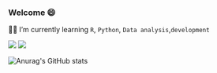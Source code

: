 ### Welcome :smile:

:man_student: I’m currently learning `R`, `Python`, `Data analysis`,`development`



<a href="https://mail.google.com/mail/?view=cm&amp;fs=1&amp;to=asdf134652@gmail.com" target="_blank"><img src="https://img.shields.io/badge/asdf134652@gmail.com-배경색?style=뱃지모양&logo=Gmail&logoColor=#EA4335"/></a>   <a href="https://www.instagram.com/hola_wan/" target="_blank"><img src="https://img.shields.io/badge/hola_wan-배경색?style=뱃지모양&logo=Instagram&logoColor=#E4405F"/></a>





![Anurag's GitHub stats](https://github-readme-stats.vercel.app/api?username=holawan&show_icons=true&theme=radical)



